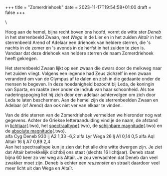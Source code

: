 +++
title = "Zomerdriehoek"
date = 2023-11-17T19:54:58+01:00
draft = false
+++

\

Hoog aan de hemel, bijna recht boven ons hoofd, vormt de witte ster
*Deneb* in het sterrenbeeld Zwaan, met *Wega* in de Lier en in het
zuiden *Altaïr* in het sterrenbeeld Arend of Adelaar een driehoek van
heldere sterren, die \'s nachts in de zomer en \'s avonds in de herfst
in het zuiden te zien is. Vandaar dat deze driehoek van heldere sterren
de naam Zomerdriehoek heeft gekregen.

Het sterrenbeeld Zwaan lijkt op een zwaan die dwars door de melkweg naar
het zuiden vliegt. Volgens een legende had Zeus zichzelf in een zwaan
veranderd om van de Olympus af te dalen en zich in die gedaante onder de
mensen te begeven. In deze hoedanigheid bezocht bij Leda, de koningin
van Sparta, en raakte zeer onder de indruk van haar schoonheid. Als toe
naderingspoging liet hij zich door een adelaar achtervolgen om zich door
Leda te laten beschermen. Aan de hemel zijn de sterrenbeelden Zwaan en
Adelaar (of Arend) dan ook niet ver van elkaar te vinden.

Van de drie sterren van de Zomerdriehoek vermelden we hieronder nog wat
gegevens. Achter de Griekse letteraanduiding vind je de naam, de afstand
in [lichtjaar](lichtjaa.html){.two}, het
[spectraaltype](spectraa.html){.two}, de [schijnbare
magnitude](magnitud.html){.two} en de [absolute
magnitude](absolute.html){.two}.\
alfa Cyg Deneb 930 lj A2 1,33 -6,2 alfa Lyr Wega 26 lj A1 0,14 0,5 alfa
Aql Altaïr 16 lj A7 0,89 2,4\
Aan het spectraaltype kun je zien dat het alle drie witte dwergen zijn.
Je ziet dat Altaïr betrekkelijk dichtbij ons staat (slechts 16
lichtjaar). Deneb staat bijna 60 keer zo ver weg als Altaïr. Je zou
verwachten dat Deneb dan veel zwakker moet zijn. Deneb is echter een
*reuzenster* en straalt daardoor veel meer licht uit dan Wega en Altaïr.
